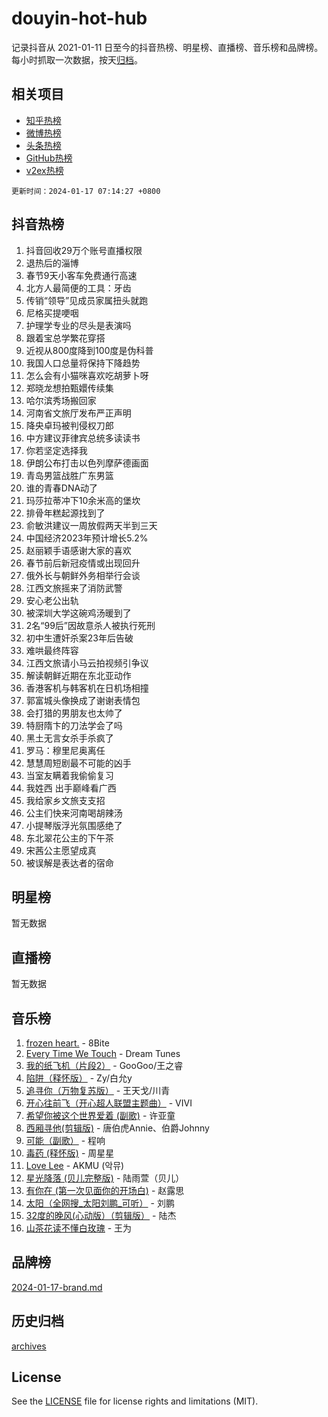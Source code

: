 # douyin-hot-hub

记录抖音从 2021-01-11 日至今的抖音热榜、明星榜、直播榜、音乐榜和品牌榜。每小时抓取一次数据，按天[归档](archives)。

## 相关项目

- [知乎热榜](https://github.com/lonnyzhang423/zhihu-hot-hub)
- [微博热榜](https://github.com/lonnyzhang423/weibo-hot-hub)
- [头条热榜](https://github.com/lonnyzhang423/toutiao-hot-hub)
- [GitHub热榜](https://github.com/lonnyzhang423/github-hot-hub)
- [v2ex热榜](https://github.com/lonnyzhang423/v2ex-hot-hub)


`更新时间：2024-01-17 07:14:27 +0800`

## 抖音热榜

1. 抖音回收29万个账号直播权限
1. 退热后的淄博
1. 春节9天小客车免费通行高速
1. 北方人最简便的工具：牙齿
1. 传销“领导”见成员家属扭头就跑
1. 尼格买提哽咽
1. 护理学专业的尽头是表演吗
1. 跟着宝总学繁花穿搭
1. 近视从800度降到100度是伪科普
1. 我国人口总量将保持下降趋势
1. 怎么会有小猫咪喜欢吃胡萝卜呀
1. 郑晓龙想拍甄嬛传续集
1. 哈尔滨秀场搬回家
1. 河南省文旅厅发布严正声明
1. 降央卓玛被判侵权刀郎
1. 中方建议菲律宾总统多读读书
1. 你若坚定选择我
1. 伊朗公布打击以色列摩萨德画面
1. 青岛男篮战胜广东男篮
1. 谁的青春DNA动了
1. 玛莎拉蒂冲下10余米高的堡坎
1. 排骨年糕起源找到了
1. 俞敏洪建议一周放假两天半到三天
1. 中国经济2023年预计增长5.2%
1. 赵丽颖手语感谢大家的喜欢
1. 春节前后新冠疫情或出现回升
1. 俄外长与朝鲜外务相举行会谈
1. 江西文旅摇来了消防武警
1. 安心老公出轨
1. 被深圳大学这碗鸡汤暖到了
1. 2名“99后”因故意杀人被执行死刑
1. 初中生遭奸杀案23年后告破
1. 难哄最终阵容
1. 江西文旅请小马云拍视频引争议
1. 解读朝鲜近期在东北亚动作
1. 香港客机与韩客机在日机场相撞
1. 郭富城头像换成了谢谢表情包
1. 会打猎的男朋友也太帅了
1. 特厨隋卞的刀法学会了吗
1. 黑土无言女杀手杀疯了
1. 罗马：穆里尼奥离任
1. 慧慧周短剧最不可能的凶手
1. 当室友瞒着我偷偷复习
1. 我姓西 出手巅峰看广西
1. 我给家乡文旅支支招
1. 公主们快来河南喝胡辣汤
1. 小提琴版浮光氛围感绝了
1. 东北翠花公主的下午茶
1. 宋茜公主愿望成真
1. 被误解是表达者的宿命

## 明星榜

暂无数据

## 直播榜

暂无数据

## 音乐榜

1. [frozen heart.](https://sf86-cdn-tos.douyinstatic.com/obj/tos-cn-ve-2774/oIIWJfyjIACZA9zQMtnJ6hQQhFC4vhCupoRBsO) - 8Bite
1. [Every Time We Touch](https://sf86-cdn-tos.douyinstatic.com/obj/tos-cn-ve-2774/ogN6lUKQeBBfEVhIOMikG1CcJjugxk1tztZyhP) - Dream Tunes
1. [我的纸飞机（片段2）](https://sf86-cdn-tos.douyinstatic.com/obj/tos-cn-ve-2774/oM2ZrKcg2CD5AeRB2gkeXOFB1IxAGJdZPazYHf) - GooGoo/王之睿
1. [陷阱（释怀版）](https://sf86-cdn-tos.douyinstatic.com/obj/tos-cn-ve-2774/oE8C21LeZrzKLDFfQYgMzx4GAIHageG5IzayY7) - Zy/白允y
1. [追寻你（万物复苏版）](https://sf6-cdn-tos.douyinstatic.com/obj/tos-cn-ve-2774/oYeAZJsbjIDit9APmBg8u6uDUQnHmoCf3gbo74) - 王天戈/川青
1. [开心往前飞（开心超人联盟主题曲）](https://sf6-cdn-tos.douyinstatic.com/obj/tos-cn-ve-2774/9d8fb7c82cf1421fb93a9fe925275e0a) - VIVI
1. [希望你被这个世界爱着 (副歌)](https://sf86-cdn-tos.douyinstatic.com/obj/tos-cn-ve-2774/oUHCmWQfZlE3QQBKBeD8rCFLpJzPgCpImhsxMt) - 许亚童
1. [西厢寻他(剪辑版)](https://sf6-cdn-tos.douyinstatic.com/obj/tos-cn-ve-2774/oUsAVfAQKlRNxEv5qxvIB8o5qmIWUcXbzJKJhw) - 唐伯虎Annie、伯爵Johnny
1. [可能（副歌）](https://sf86-cdn-tos.douyinstatic.com/obj/tos-cn-ve-2774/cde1731888894259b333569393c2fb51) - 程响
1. [毒药 (释怀版)](https://sf3-cdn-tos.douyinstatic.com/obj/tos-cn-ve-2774/oYILMEAzspdZBIzy4frJNB8ZHPHWAhiwowd4Ad) - 周星星
1. [Love Lee](https://sf86-cdn-tos.douyinstatic.com/obj/tos-cn-ve-2774/o05GbkJGbCBTdDnMtB0fwOYgkeZp23vrWQDQBS) - AKMU (악뮤)
1. [星光降落 (贝儿完整版)](https://sf6-cdn-tos.douyinstatic.com/obj/tos-cn-ve-2774/okwB9hAwyAtsFFkFBzAX1hOOfQuIoMNs0W2Mwr) - 陆雨萱（贝儿）
1. [有你在 (第一次见面你的开场白)](https://sf86-cdn-tos.douyinstatic.com/obj/tos-cn-ve-2774/oAthrQ3ClJBfI57uBoFEgNDYtNCZ0TSYQQfxQ0) - 赵露思
1. [太阳（全网搜_太阳刘鹏_可听）](https://sf3-cdn-tos.douyinstatic.com/obj/tos-cn-ve-2774/ogWbyIQnlBFImVbeDocRdCIYtBHlbJXgfZMvgz) - 刘鹏
1. [32度的晚风(心动版）（剪辑版）](https://sf3-cdn-tos.douyinstatic.com/obj/tos-cn-ve-2774/owNyabsyWdzUulxhoJfK8IBXgp0UMQAHpvGh2B) - 陆杰
1. [山茶花读不懂白玫瑰](https://sf86-cdn-tos.douyinstatic.com/obj/tos-cn-ve-2774/osfn8B7DktrRHEPJgPCfDbw7QDQEkwC16BxZg9) - 王为

## 品牌榜

[2024-01-17-brand.md](archives/2024-01-17-brand.md)

## 历史归档

[archives](archives)

## License

See the [LICENSE](LICENSE) file for license rights and limitations (MIT).
